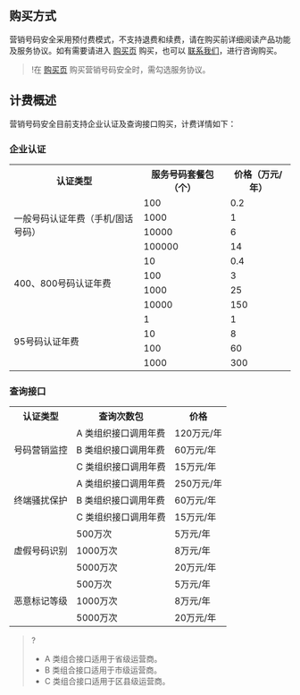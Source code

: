## 购买方式
营销号码安全采用预付费模式，不支持退费和续费，请在购买前详细阅读产品功能及服务协议。如有需要请进入 [购买页](https://buy.cloud.tencent.com/smpn) 购买，也可以 [联系我们](https://cloud.tencent.com/about/connect)，进行咨询购买。
>!在 [购买页](https://buy.cloud.tencent.com/smpn) 购买营销号码安全时，需勾选服务协议。
## 计费概述
营销号码安全目前支持企业认证及查询接口购买，计费详情如下：
### **企业认证**
<table>
<tr><th>认证类型</th><th>服务号码套餐包（个）</th><th>价格（万元/年）</th></tr>
<tr><td rowspan="4">一般号码认证年费（手机/固话号码）</td><td>100</td><td>0.2</td></tr>
<tr><td>1000</td><td>1</td></tr>
<tr><td>10000</td><td>6</td></tr>
<tr><td>100000</td><td>14</td></tr>
<tr><td rowspan="4">400、800号码认证年费</td><td>10</td><td>0.4</td></tr>
<tr><td>100</td><td>3</td></tr>
<tr><td>1000</td><td>25</td></tr>
<tr><td>10000</td><td>150</td></tr>
<tr><td rowspan="4">95号码认证年费</td><td>1</td><td>1</td></tr>
<tr><td>10</td><td>8</td></tr>
<tr><td>100</td><td>60</td></tr>
<tr><td>1000</td><td>300</td></tr>
</table>

### **查询接口**
<table>
<tr><th>认证类型</th><th>查询次数包</th><th>价格</th></tr>
<tr><td rowspan="3">号码营销监控</td><td>A 类组织接口调用年费</td><td>120万元/年</td></tr>
<tr><td>B 类组织接口调用年费</td><td>60万元/年</td></tr>
<tr><td>C 类组织接口调用年费</td><td>15万元/年</td></tr>
<tr><td rowspan="3">终端骚扰保护</td><td>A 类组织接口调用年费</td><td>250万元/年</td></tr>
<tr><td>B 类组织接口调用年费</td><td>60万元/年</td></tr>
<tr><td>C 类组织接口调用年费</td><td>15万元/年</td></tr>
<tr><td rowspan="3">虚假号码识别</td><td>500万次</td><td>5万元/年</td></tr>
<tr><td>1000万次</td><td>8万元/年</td></tr>
<tr><td>5000万次</td><td>20万元/年</td></tr>
<tr><td rowspan="3">恶意标记等级</td><td>500万次</td><td>5万元/年</td></tr>
<tr><td>1000万次</td><td>8万元/年</td></tr>
<tr><td>5000万次</td><td>20万元/年</td></tr>
</table>

>?
>- A 类组合接口适用于省级运营商。
>- B 类组合接口适用于市级运营商。
>- C 类组合接口适用于区县级运营商。

